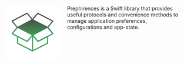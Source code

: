 [<img align="left" src="logo.png" hspace="20">](#logo) Prephirences is a Swift library that provides useful protocols and convenience methods to manage application preferences, configurations and app-state.
